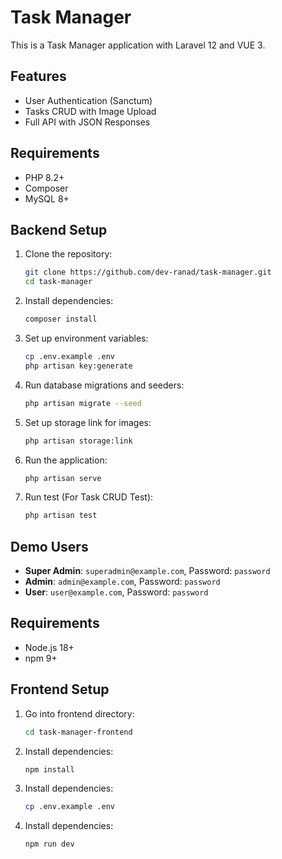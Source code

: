# Task Manager

This is a Task Manager application with Laravel 12 and VUE 3.

## Features
- User Authentication (Sanctum)
- Tasks CRUD with Image Upload
- Full API with JSON Responses

## Requirements
- PHP 8.2+
- Composer
- MySQL 8+

## Backend Setup
1. Clone the repository:
    ```bash
    git clone https://github.com/dev-ranad/task-manager.git
    cd task-manager
    ```

2. Install dependencies:
    ```bash
    composer install
    ```

3. Set up environment variables:
    ```bash
    cp .env.example .env
    php artisan key:generate
    ```

4. Run database migrations and seeders:
    ```bash
    php artisan migrate --seed
    ```

5. Set up storage link for images:
    ```bash
    php artisan storage:link
    ```

6. Run the application:
    ```bash
    php artisan serve
    ```

7. Run test (For Task CRUD Test):
    ```bash
    php artisan test
    ```

## Demo Users
- **Super Admin**: `superadmin@example.com`, Password: `password`
- **Admin**: `admin@example.com`, Password: `password`
- **User**: `user@example.com`, Password: `password`

## Requirements
  - Node.js 18+
  - npm 9+

## Frontend Setup

1. Go into frontend directory:
    ```bash
    cd task-manager-frontend
    ```

2. Install dependencies:
    ```bash
    npm install
    ```

3. Install dependencies:
    ```bash
    cp .env.example .env
    ```

4. Install dependencies:
    ```bash
    npm run dev
    ```
